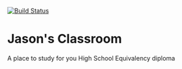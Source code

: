 [![Build Status](https://travis-ci.org/champa720/jekyll.svg?branch=master)](https://travis-ci.org/champa720/jekyll)

# Jason's Classroom
A place to study for you High School Equivalency diploma